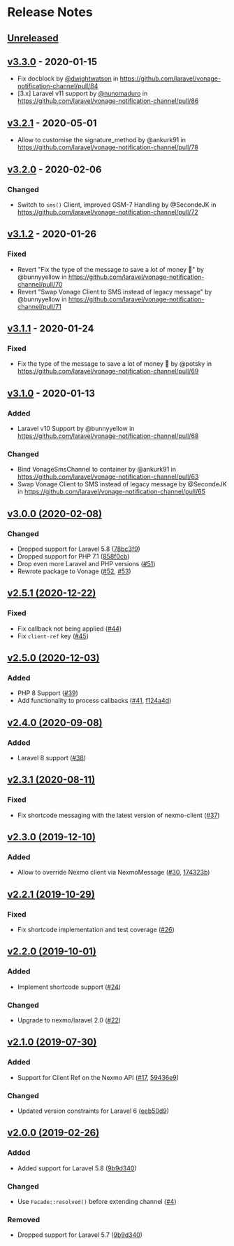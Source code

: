 # Release Notes

## [Unreleased](https://github.com/laravel/vonage-notification-channel/compare/v3.3.0...3.x)

## [v3.3.0](https://github.com/laravel/vonage-notification-channel/compare/v3.2.1...v3.3.0) - 2020-01-15

* Fix docblock by [@dwightwatson](https://github.com/dwightwatson) in https://github.com/laravel/vonage-notification-channel/pull/84
* [3.x] Laravel v11 support by [@nunomaduro](https://github.com/nunomaduro) in https://github.com/laravel/vonage-notification-channel/pull/86

## [v3.2.1](https://github.com/laravel/vonage-notification-channel/compare/v3.2.0...v3.2.1) - 2020-05-01

- Allow to customise the signature_method by @ankurk91 in https://github.com/laravel/vonage-notification-channel/pull/78

## [v3.2.0](https://github.com/laravel/vonage-notification-channel/compare/v3.1.2...v3.2.0) - 2020-02-06

### Changed

- Switch to `sms()` Client, improved GSM-7 Handling by @SecondeJK in https://github.com/laravel/vonage-notification-channel/pull/72

## [v3.1.2](https://github.com/laravel/vonage-notification-channel/compare/v3.1.1...v3.1.2) - 2020-01-26

### Fixed

- Revert "Fix the type of the message to save a lot of money 💸" by @bunnyyellow in https://github.com/laravel/vonage-notification-channel/pull/70
- Revert "Swap Vonage Client to SMS instead of legacy message" by @bunnyyellow in https://github.com/laravel/vonage-notification-channel/pull/71

## [v3.1.1](https://github.com/laravel/vonage-notification-channel/compare/v3.1.0...v3.1.1) - 2020-01-24

### Fixed

- Fix the type of the message to save a lot of money 💸 by @potsky in https://github.com/laravel/vonage-notification-channel/pull/69

## [v3.1.0](https://github.com/laravel/vonage-notification-channel/compare/v3.0.0...v3.1.0) - 2020-01-13

### Added

- Laravel v10 Support by @bunnyyellow in https://github.com/laravel/vonage-notification-channel/pull/68

### Changed

- Bind VonageSmsChannel to container by @ankurk91 in https://github.com/laravel/vonage-notification-channel/pull/63
- Swap Vonage Client to SMS instead of legacy message by @SecondeJK in https://github.com/laravel/vonage-notification-channel/pull/65

## [v3.0.0 (2020-02-08)](https://github.com/laravel/vonage-notification-channel/compare/v2.5.1...v3.0.0)

### Changed

- Dropped support for Laravel 5.8 ([78bc3f9](https://github.com/laravel/vonage-notification-channel/commit/78bc3f92091f7cd38cdb27de1df845d12f263f24))
- Dropped support for PHP 7.1 ([858f0cb](https://github.com/laravel/vonage-notification-channel/commit/858f0cb55c5a3bea671c10f7737926c8c8ffee2c))
- Drop even more Laravel and PHP versions ([#51](https://github.com/laravel/nexmo-notification-channel/pull/51))
- Rewrote package to Vonage ([#52](https://github.com/laravel/nexmo-notification-channel/pull/52), [#53](https://github.com/laravel/nexmo-notification-channel/pull/53))

## [v2.5.1 (2020-12-22)](https://github.com/laravel/vonage-notification-channel/compare/v2.5.0...v2.5.1)

### Fixed

- Fix callback not being applied ([#44](https://github.com/laravel/vonage-notification-channel/pull/44))
- Fix `client-ref` key ([#45](https://github.com/laravel/vonage-notification-channel/pull/45))

## [v2.5.0 (2020-12-03)](https://github.com/laravel/vonage-notification-channel/compare/v2.4.0...v2.5.0)

### Added

- PHP 8 Support ([#39](https://github.com/laravel/vonage-notification-channel/pull/39))
- Add functionality to process callbacks ([#41](https://github.com/laravel/vonage-notification-channel/pull/41), [f124a4d](https://github.com/laravel/vonage-notification-channel/commit/f124a4db6a7824251aa065d83389995745805bc0))

## [v2.4.0 (2020-09-08)](https://github.com/laravel/vonage-notification-channel/compare/v2.3.1...v2.4.0)

### Added

- Laravel 8 support ([#38](https://github.com/laravel/vonage-notification-channel/pull/38))

## [v2.3.1 (2020-08-11)](https://github.com/laravel/vonage-notification-channel/compare/v2.3.0...v2.3.1)

### Fixed

- Fix shortcode messaging with the latest version of nexmo-client ([#37](https://github.com/laravel/vonage-notification-channel/pull/37))

## [v2.3.0 (2019-12-10)](https://github.com/laravel/vonage-notification-channel/compare/v2.2.1...v2.3.0)

### Added

- Allow to override Nexmo client via NexmoMessage ([#30](https://github.com/laravel/vonage-notification-channel/pull/30), [174323b](https://github.com/laravel/vonage-notification-channel/commit/174323b32e0c2e8881e8dc96702be782e3e49637))

## [v2.2.1 (2019-10-29)](https://github.com/laravel/vonage-notification-channel/compare/v2.2.0...v2.2.1)

### Fixed

- Fix shortcode implementation and test coverage ([#26](https://github.com/laravel/vonage-notification-channel/pull/26))

## [v2.2.0 (2019-10-01)](https://github.com/laravel/vonage-notification-channel/compare/v2.1.0...v2.2.0)

### Added

- Implement shortcode support ([#24](https://github.com/laravel/vonage-notification-channel/pull/24))

### Changed

- Upgrade to nexmo/laravel 2.0 ([#22](https://github.com/laravel/vonage-notification-channel/pull/22))

## [v2.1.0 (2019-07-30)](https://github.com/laravel/vonage-notification-channel/compare/v2.0.0...v2.1.0)

### Added

- Support for Client Ref on the Nexmo API ([#17](https://github.com/laravel/vonage-notification-channel/pull/17), [59436e9](https://github.com/laravel/vonage-notification-channel/commit/59436e9260a91669a4cde12aeb2ea7026e76181c))

### Changed

- Updated version constraints for Laravel 6 ([eeb50d9](https://github.com/laravel/vonage-notification-channel/commit/eeb50d991aa0442578c1c6f3c66920d32853692c))

## [v2.0.0 (2019-02-26)](https://github.com/laravel/vonage-notification-channel/compare/v1.0.1...v2.0.0)

### Added

- Added support for Laravel 5.8 ([9b9d340](https://github.com/laravel/vonage-notification-channel/commit/9b9d34093654501faaf975565ab290527fbdd925))

### Changed

- Use `Facade::resolved()` before extending channel ([#4](https://github.com/laravel/vonage-notification-channel/pull/4))

### Removed

- Dropped support for Laravel 5.7 ([9b9d340](https://github.com/laravel/vonage-notification-channel/commit/9b9d34093654501faaf975565ab290527fbdd925))
